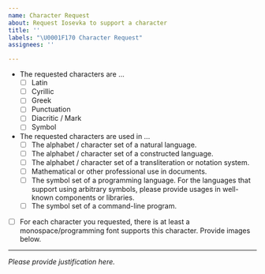```yaml
---
name: Character Request
about: Request Iosevka to support a character
title: ''
labels: "\U0001F170️ Character Request"
assignees: ''

---
```


- The requested characters are ...
  - [ ] Latin
  - [ ] Cyrillic
  - [ ] Greek
  - [ ] Punctuation
  - [ ] Diacritic / Mark
  - [ ] Symbol
- The requested characters are used in ...
  - [ ] The alphabet / character set of a natural language.
  - [ ] The alphabet / character set of a constructed language.
  - [ ] The alphabet / character set of a transliteration or notation system.
  - [ ] Mathematical or other professional use in documents.
  - [ ] The symbol set of a programming language. For the languages that support using arbitrary symbols, please provide usages in well-known components or libraries.
  - [ ] The symbol set of a command-line program.
- [ ] For each character you requested, there is at least a monospace/programming font supports this character. Provide images below.

------

*Please provide justification here.*
